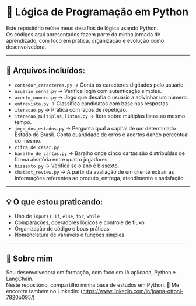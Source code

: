 # 🧠 Lógica de Programação em Python

Este repositório reúne meus desafios de lógica usando Python.  
Os códigos aqui apresentados fazem parte da minha jornada de aprendizado, com foco em prática, organização e evolução como desenvolvedora.

---

## 📂 Arquivos incluídos:

- `contador_caracteres.py` → Conta os caracteres digitados pelo usuário.
- `usuario_senha.py` → Verifica login com autenticação simples.
- `acerto_numero.py` → Jogo que desafia o usuário a adivinhar um número.
- `entrevista.py` → Classifica candidatos com base nas respostas.
- `iteracao.py` → Prática com laços de repetição.
- `iteracao_multiplas_listas.py` → Itera sobre múltiplas listas ao mesmo tempo.
- `jogo_dos_estados.py` → Pergunta qual a capital de um determinado Estado do Brasil. Conta quantidade de erros e acertos dando percentual do mesmo.
- `cifra_de_cesar.py`
- `baralho_de_cartas.py` → Baralho onde cinco cartas são distribuídas de forma aleatória entre quatro jogadores.
- `bissexto.py` → Verifica se o ano é bissexto.
- `chatbot_review.py` → A partir da avaliação de um cliente extrair as informações referentes ao produto, entrega, atendimento e satisfação.

---

## 💡 O que estou praticando:
- Uso de `input()`, `if`, `else`, `for`, `while`
- Comparações, operadores lógicos e controle de fluxo
- Organização de código e boas práticas
- Nomenclatura de variáveis e funções simples

---

## 🧠 Sobre mim

Sou desenvolvedora em formação, com foco em IA aplicada, Python e LangChain.  
Neste repositório, compartilho minha base de estudos em Python.
📍 Me encontra também no Linkedin: (https://www.linkedin.com/in/joana-ottoni-7820b095/)

